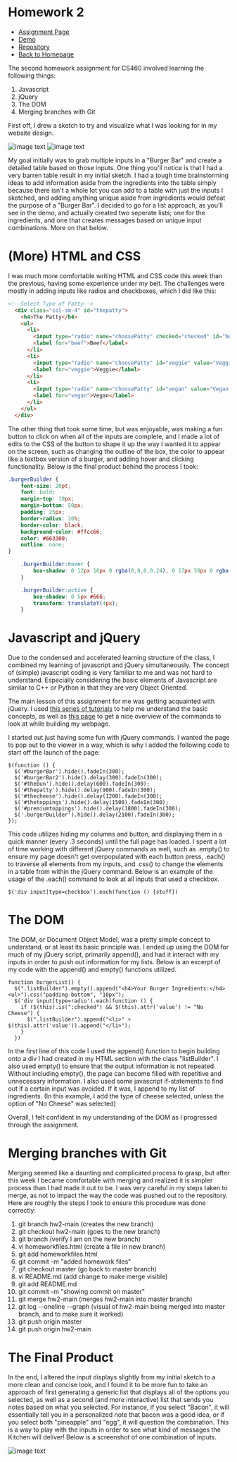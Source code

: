 # Homework 2
* [Assignment Page](http://www.wou.edu/~morses/classes/cs46x/assignments/HW2.html)
* [Demo](https://jacewoods.github.io/CS460/Homework2/demo/index.html)
* [Repository](https://github.com/jacewoods/CS460/tree/master/homework2)
* [Back to Homepage](https://jacewoods.github.io/)

The second homework assignment for CS460 involved learning the following things:
1. Javascript
1. jQuery
1. The DOM
1. Merging branches with Git

First off, I drew a sketch to try and visualize what I was looking for in my website design.

![image text](/CS460/Homework2/hw2image1.jpg "Page 1 of Sketch")
![image text](/CS460/Homework2/hw2image2.jpg "Page 2 of Sketch")

My goal initially was to grab multiple inputs in a "Burger Bar" and create a detailed table based on those inputs. One thing you'll notice is that I had a very barren table result in my initial sketch. I had a tough time brainstorming ideas to add information aside from the ingredients into the table simply because there isn't a whole lot you can add to a table with just the inputs I sketched, and adding anything unique aside from ingredients would defeat the purpose of a "Burger Bar". I decided to go for a list approach, as you'll see in the demo, and actually created two seperate lists; one for the ingredients, and one that creates messages based on unique input combinations. More on that below.

# (More) HTML and CSS
I was much more comfortable writing HTML and CSS code this week than the previous, having some experience under my belt. The challenges were mostly in adding inputs like radios and checkboxes, which I did like this:

```html
<!--Select Type of Patty-->
  <div class="col-sm-4" id="thepatty">
    <h4>The Patty</h4>
    <ul>
      <li>
        <input type="radio" name="choosePatty" checked="checked" id="beef" value="Beef Patty">
        <label for="beef">Beef</label>
      </li>
      <li>
        <input type="radio" name="choosePatty" id="veggie" value="Veggie Patty">
        <label for="veggie">Veggie</label>
      </li>
      <li>
        <input type="radio" name="choosePatty" id="vegan" value="Vegan Patty">
        <label for="vegan">Vegan</label>
      </li>
    </ul>
  </div>
```

The other thing that took some time, but was enjoyable, was making a fun button to click on when all of the inputs are complete, and I made a lot of edits to the CSS of the button to shape it up the way I wanted it to appear on the screen, such as changing the outline of the box, the color to appear like a textbox version of a burger, and adding hover and clicking functionality. Below is the final product behind the process I took:

```css
.burgerBuilder {
    font-size: 20pt;
    font: bold;
    margin-top: 10px;
    margin-bottom: 50px;
    padding: 25px;
    border-radius: 20%;
    border-color: black;
    background-color: #ffcc66;
    color: #663300;
    outline: none;
}

    .burgerBuilder:hover {
        box-shadow: 0 12px 16px 0 rgba(0,0,0,0.24), 0 17px 50px 0 rgba(0,0,0,0.19);
    }

    .burgerBuilder:active {
        box-shadow: 0 5px #666;
        transform: translateY(4px);
    }
```

# Javascript and jQuery
Due to the condensed and accelerated learning structure of the class, I combined my learning of javascript and jQuery simultaneously. The concept of (simple) javascript coding is very familiar to me and was not hard to understand. Especially considering the basic elements of Javascript are similar to C++ or Python in that they are very Object Oriented.

The main lesson of this assignment for me was getting acquainted with jQuery. I used [this series of tutorials](https://www.youtube.com/watch?v=hMxGhHNOkCU&list=PLoYCgNOIyGABdI2V8I_SWo22tFpgh2s6_) to help me understand the basic concepts, as well as [this page](https://oscarotero.com/jquery/) to get a nice overview of the commands to look at while building my webpage.

I started out just having some fun with jQuery commands. I wanted the page to pop out to the viewer in a way, which is why I added the following code to start off the launch of the page:

```jquery
$(function () {
  $('#burgerBar').hide().fadeIn(300);
  $('#burgerBar2').hide().delay(300).fadeIn(300);
  $('#thebun').hide().delay(600).fadeIn(300);
  $('#thepatty').hide().delay(900).fadeIn(300);
  $('#thecheese').hide().delay(1200).fadeIn(300);
  $('#thetoppings').hide().delay(1500).fadeIn(300);
  $('#premiumtoppings').hide().delay(1800).fadeIn(300);
  $('.burgerBuilder').hide().delay(2100).fadeIn(300);
});
```

This code utilizes hiding my columns and button, and displaying them in a quick manner (every .3 seconds) until the full page has loaded. I spent a lot of time working with different jQuery commands as well, such as .empty() to ensure my page doesn't get overpopulated with each button press, .each() to traverse all elements from my inputs, and .css() to change the elements in a table from within the jQuery command. Below is an example of the usage of the .each() command to look at all inputs that used a checkbox.
```jquery
$('div input[type=checkbox').each(function () {stuff})
```

# The DOM
The DOM, or Document Object Model, was a pretty simple concept to understand, or at least its basic principle was. I ended up using the DOM for much of my jQuery script, primarily append(), and had it interact with my inputs in order to push out information for my lists. Below is an excerpt of my code with the append() and empty() functions utilized.

```jquery
function burgerList() {
  $(".listBuilder").empty().append("<h4>Your Burger Ingredients:</h4><ul>").css("padding-bottom", "10px");
  $('div input[type=radio').each(function () {
    if ($(this).is(":checked") && $(this).attr('value') != "No Cheese") {
      $(".listBuilder").append("<li>" + $(this).attr('value')).append("</li>");
    }
  })
```

In the first line of this code I used the append() function to begin building onto a div I had created in my HTML section with the class "listBuilder". I also used empty() to ensure that the output information is not repeated. Without including empty(), the page can become filled with repetitive and unnecessary information. I also used some javascript if-statements to find out if a certain input was avoided. If it was, I append to my list of ingredients. (In this example, I add the type of cheese selected, unless the option of "No Cheese" was selected)

Overall, I felt confident in my understanding of the DOM as I progressed through the assignment.

# Merging branches with Git
Merging seemed like a daunting and complicated process to grasp, but after this week I became comfortable with merging and realized it is simpler process than I had made it out to be. I was very careful in my steps taken to merge, as not to impact the way the code was pushed out to the repository. Here are roughly the steps I took to ensure this procedure was done correctly:

1. git branch hw2-main (creates the new branch)
1. git checkout hw2-main (goes to the new branch)
1. git branch (verify I am on the new branch)
1. vi homeworkfiles.html (create a file in new branch)
1. git add homeworkfiles.html
1. git commit -m "added homework files"
1. git checkout master (go back to master branch)
1. vi README.md (add change to make merge visible)
1. git add README.md
1. git commit -m "showing commit on master"
1. git merge hw2-main (merges hw2-main into master branch)
1. git log --oneline --graph (visual of hw2-main being merged into master branch, and to make sure it worked)
1. git push origin master
1. git push origin hw2-main

# The Final Product
In the end, I altered the input displays slightly from my initial sketch to a more clean and concise look, and I found it to be more fun to take an approach of first generating a generic list that displays all of the options you selected, as well as a second (and more interactive) list that sends you notes based on what you selected. For instance, if you select "Bacon", it will essentially tell you in a personalized note that bacon was a good idea, or if you select both "pineapple" and "egg", it will question the combination. This is a way to play with the inputs in order to see what kind of messages the Kitchen will deliver! Below is a screenshot of one combination of inputs.

![image text](/CS460/Homework2/hw2pagedemo.PNG "Screenshot of my webpage")
